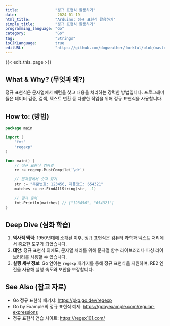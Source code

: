 ```yaml
---
title:                "정규 표현식 활용하기"
date:                  2024-01-19
html_title:           "Arduino: 정규 표현식 활용하기"
simple_title:         "정규 표현식 활용하기"
programming_language: "Go"
category:             "Go"
tag:                  "Strings"
isCJKLanguage:        true
editURL:              "https://github.com/dogweather/forkful/blob/master/content/ko/go/using-regular-expressions.md"
---
```


{{< edit_this_page >}}

## What & Why? (무엇과 왜?)
정규 표현식은 문자열에서 패턴을 찾고 내용을 처리하는 강력한 방법입니다. 프로그래머들은 데이터 검증, 검색, 텍스트 변환 등 다양한 작업을 위해 정규 표현식을 사용합니다.

## How to: (방법)
```Go
package main

import (
	"fmt"
	"regexp"
)

func main() {
	// 정규 표현식 컴파일
	re := regexp.MustCompile(`\d+`)

	// 문자열에서 숫자 찾기
	str := "주문번호: 123456, 제품코드: 654321"
	matches := re.FindAllString(str, -1)
	
	// 결과 출력
	fmt.Println(matches) // ["123456", "654321"]
}
```

## Deep Dive (심화 학습)
1. **역사적 맥락**: 1950년대에 소개된 이후, 정규 표현식은 컴퓨터 과학과 텍스트 처리에서 중요한 도구가 되었습니다.
2. **대안**: 정규 표현식 외에도, 문자열 처리를 위해 문자열 함수 라이브러리나 파싱 라이브러리를 사용할 수 있습니다.
3. **실행 세부 정보**: Go 언어는 `regexp` 패키지를 통해 정규 표현식을 지원하며, RE2 엔진을 사용해 실행 속도와 보안을 보장합니다.

## See Also (참고 자료)
- Go 정규 표현식 패키지: https://pkg.go.dev/regexp
- Go by Example의 정규 표현식 예제: https://gobyexample.com/regular-expressions
- 정규 표현식 연습 사이트: https://regex101.com/
